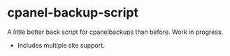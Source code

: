 # cpanel-backup-script
A little better back script for cpanelbackups than before. Work in progress.

- Includes multiple site support.
